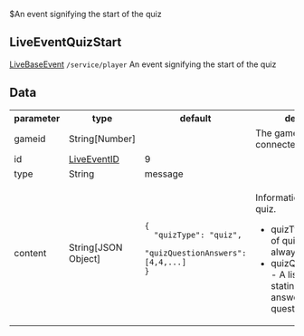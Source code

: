 $An event signifying the start of the quiz
## LiveEventQuizStart
<span class="extends"><a href="#/enum/LiveBaseEvent">LiveBaseEvent</a></span>
<span class="channel"><code>/service/player</code></span>
An event signifying the start of the quiz

## Data
<table>
  <tr>
    <th>parameter</th>
    <th>type</th>
    <th>default</th>
    <th>description</th>
  </tr>
  <tr>
    <td>gameid</td>
    <td>String[Number]</td>
    <td></td>
    <td>The gameid the client is connected to</td>
  </tr>
  <tr>
    <td>id</td>
    <td><a href="#/enum/LiveEventID">LiveEventID</a></td>
    <td>9</td>
    <td></td>
  </tr>
  <tr>
    <td>type</td>
    <td>String</td>
    <td>message</td>
    <td></td>
  </tr>
  <tr>
    <td>content</td>
    <td>String[JSON Object]</td>
    <td>
      <pre>
        <code>
<!--   -->{
<!--   -->  "quizType": "quiz",
<!--   -->  "quizQuestionAnswers": [4,4,...]
<!--   -->}
        </code>
      </pre>
    </td>
    <td>
      <p>Information about the quiz.</p>
      <ul>
        <li>quizType - The type of quiz. (Not used, always 'quiz')</li>
        <li>quizQuestionAnswers - A list of numbers stating how many answers are in each question.</li>
      </ul>
    </td>
  </tr>
</table>

